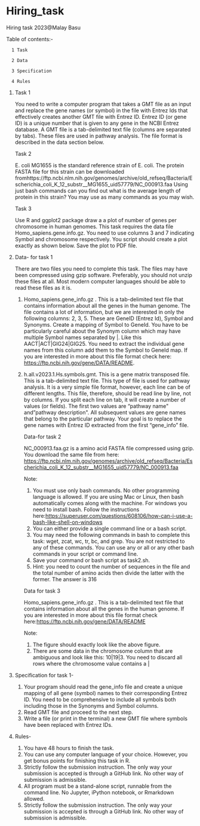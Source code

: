 # Hiring_task 
Hiring task 2023@Malay Basu

Table of contents:-

      1 Task 
      
      2 Data
      
      3 Specification
      
      4 Rules 


1. 
      Task 1
   
      You need to write a computer program that takes a GMT file as an input and replace the gene names (or symbol)
      in the file with Entrez Ids that effectively creates another GMT file with Entrez ID.
      Entrez ID (or gene ID) is a unique number that is given to any gene in the NCBI Entrez database. A GMT file
      is a tab-delimited text file (columns are separated by tabs). These files are used in pathway analysis. The file
      format is described in the data section below.

      Task 2
   
      E. coli MG1655 is the standard reference strain of E. coli. The protein FASTA file for this strain can be
      downloaded fromhttps://ftp.ncbi.nlm.nih.gov/genomes/archive/old_refseq/Bacteria/Escherichia_coli_K_12_substr__MG1655_uid57779/NC_000913.faa
      Using just bash commands can you find out what is the average length of protein in this strain? You may use as many commands as you may wish.

      Task 3
   
      Use R and ggplot2 package draw a a plot of number of genes per chromosome in human genomes. This task
      requires the data file Homo_sapiens.gene.info.gz. You need to use columns 3 and 7 indicating Symbol and
      chromosome respectively. You script should create a plot exactly as shown below. Save the plot to PDF file.

3.
   Data- for task 1
  
      There are two files you need to complete this task. The files may have been compressed using gzip software.
      Preferably, you should not unzip these files at all. Most modern computer languages should be able to read
      these files as it is.
  
   1. Homo_sapiens.gene_info.gz . This is a tab-delimited text file that contains information about all the
   genes in the human genome. The file contains a lot of information, but we are interested in only the
   following columns: 2, 3, 5. These are GeneID (Entrez Id), Symbol and Synonyms. Create a mapping
   of Symbol to GeneId. You have to be particularly careful about the Synonym column which may have
   multiple Symbol names separated by |. Like this AACT|ACT|GIG24|GIG25. You need to extract the
   individual gene names from this column add them to the Symbol to GeneId map. If you are interested
   in more about this file format check here: https://ftp.ncbi.nih.gov/gene/DATA/README.
   
   2. h.all.v2023.1.Hs.symbols.gmt. This is a gene matrix transposed file. This is a tab-delimited text file.
   This type of file is used for pathway analysis. It is a very simple file format, however, each line can be of
   different lengths. This file, therefore, should be read line by line, not by columns. If you split each line on
   tab, it will create a number of values (or fields). The first two values are “pathway name" and”pathway
   description". All subsequent values are gene names that belong to the particular pathway. Your goal
   is to replace the gene names with Entrez ID extracted from the first “gene_info” file.
      
      Data-for task 2
      
      NC_000913.faa.gz is a amino acid FASTA file compressed using gzip. You download the same file from
      here: https://ftp.ncbi.nlm.nih.gov/genomes/archive/old_refseq/Bacteria/Escherichia_coli_K_12_substr__MG1655_uid57779/NC_000913.faa
  
      Note:
      1. You must use only bash commands. No other programming language is allowed. If you are using Mac
      or Linux, then bash automatically comes along with the machine. For windows you need to install
      bash. Follow the instructions here:https://superuser.com/questions/608106/how-can-i-use-a-bash-like-shell-on-windows
      2. You can either provide a single command line or a bash script.
      3. You may need the following commands in bash to complete this task: wget, zcat, wc, tr, bc,
      and grep. You are not restricted to any of these commands. You can use any or all or any other bash
      commands in your script or command line.
      4. Save your command or bash script as task2.sh.
      5. Hint: you need to count the number of sequences in the file and the total number of amino acids then
      divide the latter with the former. The answer is 316
      
      Data for task 3
      
      Homo_sapiens.gene_info.gz . This is a tab-delimited text file that contains information about all the genes
      in the human genome. If you are interested in more about this file format check here:https://ftp.ncbi.nih.gov/gene/DATA/README

      Note:
      1. The figure should exactly look like the above figure.
      2. There are some data in the chromosome column that are ambiguous and look like this: 10|19|3. You
      need to discard all rows where the chromosome value contains a |

3. Specification for task 1-
   1. Your program should read the gene_info file and create a unique mapping of all gene (symbol) names
   to their corresponding Entrez ID. You need to be comprehensive to include all symbols both including
   those in the Synonyms and Symbol columns.
   2. Read GMT file and proceed to the next step.
   3. Write a file (or print in the terminal) a new GMT file where symbols have been replaced with Entrez IDs.
   
4. Rules-
   1. You have 48 hours to finish the task.
   2. You can use any computer language of your choice. However, you get bonus points for finishing this task in R.
   3. Strictly follow the submission instruction. The only way your submission is accepted is through a GitHub link. No other way of submission is admissible.
   4. All program must be a stand-alone script, runnable from the command line. No Jupyter, iPython notebook, or Rmarkdown allowed.
   5. Strictly follow the submission instruction. The only way your submission is accepted is through a
      GitHub link. No other way of submission is admissible.

